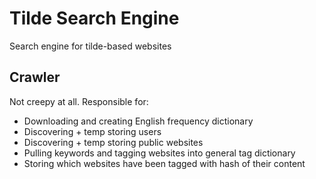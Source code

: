 # Tilde Search Engine

Search engine for tilde-based websites

## Crawler

Not creepy at all. Responsible for:

* Downloading and creating English frequency dictionary
* Discovering + temp storing users
* Discovering + temp storing public websites
* Pulling keywords and tagging websites into general tag dictionary
* Storing which websites have been tagged with hash of their content
